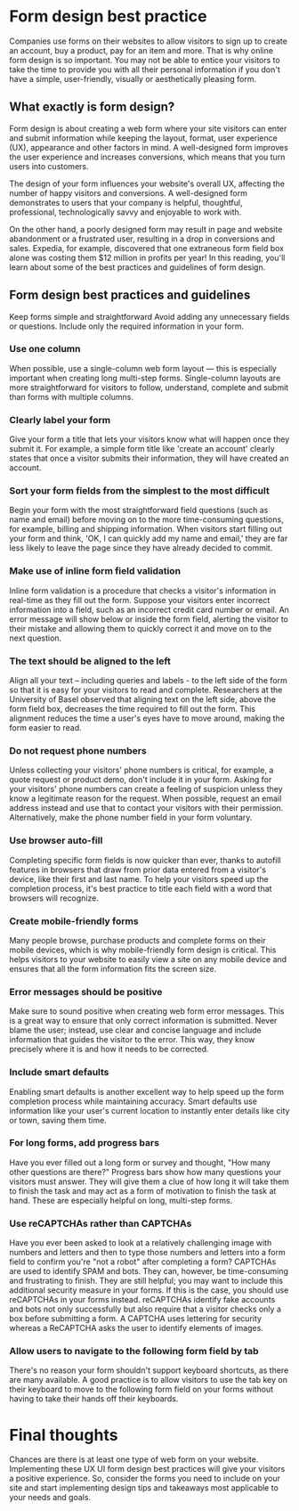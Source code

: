 # Form design best practice

Companies use forms on their websites to allow visitors to sign up to create an account, buy a product, pay for an item and more. That is why online form design is so important. You may not be able to entice your visitors to take the time to provide you with all their personal information if you don't have a simple, user-friendly, visually or aesthetically pleasing form.

## What exactly is form design?

Form design is about creating a web form where your site visitors can enter and submit information while keeping the layout, format, user experience (UX), appearance and other factors in mind. A well-designed form improves the user experience and increases conversions, which means that you turn users into customers.

The design of your form influences your website's overall UX, affecting the number of happy visitors and conversions. A well-designed form demonstrates to users that your company is helpful, thoughtful, professional, technologically savvy and enjoyable to work with.

On the other hand, a poorly designed form may result in page and website abandonment or a frustrated user, resulting in a drop in conversions and sales. Expedia, for example, discovered that one extraneous form field box alone was costing them $12 million in profits per year! In this reading, you'll learn about some of the best practices and guidelines of form design.

## Form design best practices and guidelines

Keep forms simple and straightforward
Avoid adding any unnecessary fields or questions. Include only the required information in your form.

### Use one column

When possible, use a single-column web form layout — this is especially important when creating long multi-step forms. Single-column layouts are more straightforward for visitors to follow, understand, complete and submit than forms with multiple columns.

### Clearly label your form

Give your form a title that lets your visitors know what will happen once they submit it. For example, a simple form title like 'create an account' clearly states that once a visitor submits their information, they will have created an account.

### Sort your form fields from the simplest to the most difficult

Begin your form with the most straightforward field questions (such as name and email) before moving on to the more time-consuming questions, for example, billing and shipping information. When visitors start filling out your form and think, 'OK, I can quickly add my name and email,' they are far less likely to leave the page since they have already decided to commit.

### Make use of inline form field validation

Inline form validation is a procedure that checks a visitor's information in real-time as they fill out the form. Suppose your visitors enter incorrect information into a field, such as an incorrect credit card number or email. An error message will show below or inside the form field, alerting the visitor to their mistake and allowing them to quickly correct it and move on to the next question.

### The text should be aligned to the left

Align all your text – including queries and labels - to the left side of the form so that it is easy for your visitors to read and complete. Researchers at the University of Basel observed that aligning text on the left side, above the form field box, decreases the time required to fill out the form. This alignment reduces the time a user's eyes have to move around, making the form easier to read.

### Do not request phone numbers

Unless collecting your visitors' phone numbers is critical, for example, a quote request or product demo, don't include it in your form. Asking for your visitors' phone numbers can create a feeling of suspicion unless they know a legitimate reason for the request. When possible, request an email address instead and use that to contact your visitors with their permission. Alternatively, make the phone number field in your form voluntary.

### Use browser auto-fill

Completing specific form fields is now quicker than ever, thanks to autofill features in browsers that draw from prior data entered from a visitor's device, like their first and last name. To help your visitors speed up the completion process, it's best practice to title each field with a word that browsers will recognize.

### Create mobile-friendly forms

Many people browse, purchase products and complete forms on their mobile devices, which is why mobile-friendly form design is critical. This helps visitors to your website to easily view a site on any mobile device and ensures that all the form information fits the screen size.

### Error messages should be positive

Make sure to sound positive when creating web form error messages. This is a great way to ensure that only correct information is submitted. Never blame the user; instead, use clear and concise language and include information that guides the visitor to the error. This way, they know precisely where it is and how it needs to be corrected.

### Include smart defaults

Enabling smart defaults is another excellent way to help speed up the form completion process while maintaining accuracy. Smart defaults use information like your user's current location to instantly enter details like city or town, saving them time.

### For long forms, add progress bars

Have you ever filled out a long form or survey and thought, "How many other questions are there?" Progress bars show how many questions your visitors must answer. They will give them a clue of how long it will take them to finish the task and may act as a form of motivation to finish the task at hand. These are especially helpful on long, multi-step forms.

### Use reCAPTCHAs rather than CAPTCHAs

Have you ever been asked to look at a relatively challenging image with numbers and letters and then to type those numbers and letters into a form field to confirm you're "not a robot" after completing a form? CAPTCHAs are used to identify SPAM and bots. They can, however, be time-consuming and frustrating to finish. They are still helpful; you may want to include this additional security measure in your forms. If this is the case, you should use reCAPTCHAs in your forms instead. reCAPTCHAs identify fake accounts and bots not only successfully but also require that a visitor checks only a box before submitting a form. A CAPTCHA uses lettering for security whereas a ReCAPTCHA asks the user to identify elements of images.

### Allow users to navigate to the following form field by tab

There's no reason your form shouldn't support keyboard shortcuts, as there are many available. A good practice is to allow visitors to use the tab key on their keyboard to move to the following form field on your forms without having to take their hands off their keyboards.

# Final thoughts

Chances are there is at least one type of web form on your website. Implementing these UX UI form design best practices will give your visitors a positive experience. So, consider the forms you need to include on your site and start implementing design tips and takeaways most applicable to your needs and goals.
